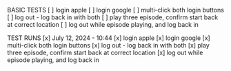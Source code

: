 BASIC TESTS
[ ] login apple
[ ] login google
[ ] multi-click both login buttons
[ ] log out - log back in with both
[ ] play three episode, confirm start back at correct location
[ ] log out while episode playing, and log back in

TEST RUNS
[x] July 12, 2024 - 10:44
[x] login apple
[x] login google
[x] multi-click both login buttons
[x] log out - log back in with both
[x] play three episode, confirm start back at correct location
[x] log out while episode playing, and log back in
